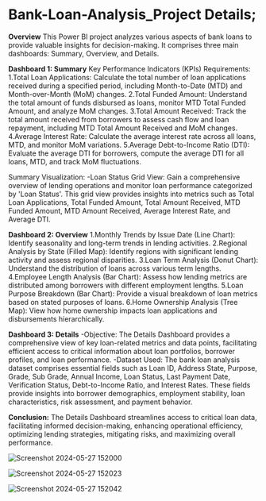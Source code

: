 # Bank-Loan-Analysis_Project Details;
**Overview**
This Power BI project analyzes various aspects of bank loans to provide valuable insights for decision-making. It comprises three main dashboards: Summary, Overview, and Details.

**Dashboard 1: Summary**
Key Performance Indicators (KPIs) Requirements:
1.Total Loan Applications: Calculate the total number of loan applications received during a specified period, including Month-to-Date (MTD) and Month-over-Month (MoM) changes.
2.Total Funded Amount: Understand the total amount of funds disbursed as loans, monitor MTD Total Funded Amount, and analyze MoM changes.
3.Total Amount Received: Track the total amount received from borrowers to assess cash flow and loan repayment, including MTD Total Amount Received and MoM changes.
4.Average Interest Rate: Calculate the average interest rate across all loans, MTD, and monitor MoM variations.
5.Average Debt-to-Income Ratio (DTI): Evaluate the average DTI for borrowers, compute the average DTI for all loans, MTD, and track MoM fluctuations.

Summary Visualization:
-Loan Status Grid View: Gain a comprehensive overview of lending operations and monitor loan performance categorized by 'Loan Status'. This grid view provides insights into metrics such as Total Loan Applications, Total Funded Amount, Total Amount Received, MTD Funded Amount, MTD Amount Received, Average Interest Rate, and Average DTI.

**Dashboard 2: Overview**
1.Monthly Trends by Issue Date (Line Chart): Identify seasonality and long-term trends in lending activities.
2.Regional Analysis by State (Filled Map): Identify regions with significant lending activity and assess regional disparities.
3.Loan Term Analysis (Donut Chart): Understand the distribution of loans across various term lengths.
4.Employee Length Analysis (Bar Chart): Assess how lending metrics are distributed among borrowers with different employment lengths.
5.Loan Purpose Breakdown (Bar Chart): Provide a visual breakdown of loan metrics based on stated purposes of loans.
6.Home Ownership Analysis (Tree Map): View how home ownership impacts loan applications and disbursements hierarchically.

**Dashboard 3: Details**
-Objective:
The Details Dashboard provides a comprehensive view of key loan-related metrics and data points, facilitating efficient access to critical information about loan portfolios, borrower profiles, and loan performance.
-Dataset Used:
The bank loan analysis dataset comprises essential fields such as Loan ID, Address State, Purpose, Grade, Sub Grade, Annual Income, Loan Status, Last Payment Date, Verification Status, Debt-to-Income Ratio, and Interest Rates. These fields provide insights into borrower demographics, employment stability, loan characteristics, risk assessment, and payment behavior.

**Conclusion:**
The Details Dashboard streamlines access to critical loan data, facilitating informed decision-making, enhancing operational efficiency, optimizing lending strategies, mitigating risks, and maximizing overall performance.

![Screenshot 2024-05-27 152000](https://github.com/adityadeshmukh1597/Bank-Loan-Analysis/assets/108214450/f4e43599-2fcc-46d4-9f28-843f1098cc14)


![Screenshot 2024-05-27 152023](https://github.com/adityadeshmukh1597/Bank-Loan-Analysis/assets/108214450/f60f266b-304d-4d88-a039-20a674921a22)


![Screenshot 2024-05-27 152042](https://github.com/adityadeshmukh1597/Bank-Loan-Analysis/assets/108214450/19255ca4-c845-429e-a103-c69fe3588eb4)




